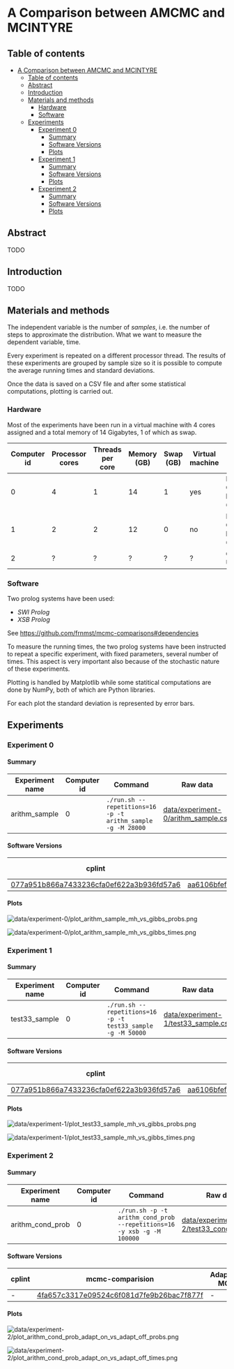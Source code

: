 # A Comparison between AMCMC and MCINTYRE

## Table of contents

[](TOC)

- [A Comparison between AMCMC and MCINTYRE](#a-comparison-between-amcmc-and-mcintyre)
  - [Table of contents](#table-of-contents)
  - [Abstract](#abstract)
  - [Introduction](#introduction)
  - [Materials and methods](#materials-and-methods)
    - [Hardware](#hardware)
    - [Software](#software)
  - [Experiments](#experiments)
    - [Experiment 0](#experiment-0)
      - [Summary](#summary)
      - [Software Versions](#software-versions)
      - [Plots](#plots)
    - [Experiment 1](#experiment-1)
      - [Summary](#summary-1)
      - [Software Versions](#software-versions-1)
      - [Plots](#plots-1)
    - [Experiment 2](#experiment-2)
      - [Summary](#summary-2)
      - [Software Versions](#software-versions-2)
      - [Plots](#plots-2)

[](TOC)

## Abstract

TODO

## Introduction

TODO

## Materials and methods

The independent variable is the number of *samples*, i.e. the number of steps 
to approximate the distribution. What we want to measure the dependent 
variable, time.

Every experiment is repeated on a different processor thread. The results of 
these experiments are grouped by sample size so it is possible to compute the 
average running times and standard deviations.

Once the data is saved on a CSV file and after some statistical 
computations, plotting is carried out.

### Hardware

Most of the experiments have been run in a virtual machine with 4 cores 
assigned and a total memory of 14 Gigabytes, 1 of which as swap.

| Computer id | Processor cores | Threads per core | Memory (GB) | Swap (GB) | Virtual machine | OS | comment |
|-------------|-----------------|------------------|-------------|-----------|-----------------|----|---------|
| 0 | 4 | 1 | 14  | 1 | yes | Parabola GNU/Linux-libre x86-64 | |
| 1 | 2 | 2 | 12 | 0 | no | Parabola GNU/Linux-libre x86-64 | |
| 2 | ? | ? | ? | ? | ? | COKA UNIFE | ? | ? |

### Software

Two prolog systems have been used:
- *SWI Prolog*
- *XSB Prolog*

See https://github.com/frnmst/mcmc-comparisons#dependencies

To measure the running times, the two prolog systems have been instructed to 
repeat a specific experiment, with fixed parameters, several number of times. 
This aspect is very important also because of the stochastic nature of these 
experiments. 

Plotting is handled by Matplotlib while some statitical computations are done 
by NumPy, both of which are Python libraries.

For each plot the standard deviation is represented by error bars.

## Experiments

### Experiment 0

#### Summary

| Experiment name | Computer id | Command | Raw data |
|-----------------|-------------|---------|----------|
| arithm_sample   | 0           | `./run.sh --repetitions=16 -p -t arithm_sample -g -M 28000` | [data/experiment-0/arithm_sample.csv](data/experiment-0/arithm_sample.csv) |

#### Software Versions

| cplint | mcmc-comparision | Adapative-MCMC | SWI Prolog | XSB Prolog |
|--------|------------------|----------------|------------|------------|
| [077a951b866a7433236cfa0ef622a3b936fd57a6](https://github.com/friguzzi/cplint/tree/077a951b866a7433236cfa0ef622a3b936fd57a6) | [aa6106bfefab31aced4e7962c2d4863ea3d0e19f](https://github.com/frnmst/mcmc-comparisons/tree/aa6106bfefab31aced4e7962c2d4863ea3d0e19f) | - | `7.7.19` | - |

#### Plots

![data/experiment-0/plot_arithm_sample_mh_vs_gibbs_probs.png](data/experiment-0/plot_arithm_sample_mh_vs_gibbs_probs.png)

![data/experiment-0/plot_arithm_sample_mh_vs_gibbs_times.png](data/experiment-0/plot_arithm_sample_mh_vs_gibbs_times.png)

### Experiment 1

#### Summary

| Experiment name | Computer id | Command | Raw data |
|-----------------|-------------|---------|----------|
| test33_sample   | 0           | `./run.sh --repetitions=16 -p -t test33_sample -g -M 50000` | [data/experiment-1/test33_sample.csv](data/experiment-1/test33_sample.csv) |

#### Software Versions

| cplint | mcmc-comparision | Adapative-MCMC | SWI Prolog | XSB Prolog |
|--------|------------------|----------------|------------|------------|
| [077a951b866a7433236cfa0ef622a3b936fd57a6](https://github.com/friguzzi/cplint/tree/077a951b866a7433236cfa0ef622a3b936fd57a6) | [aa6106bfefab31aced4e7962c2d4863ea3d0e19f](https://github.com/frnmst/mcmc-comparisons/tree/aa6106bfefab31aced4e7962c2d4863ea3d0e19f) | - | `7.7.19` | - |

#### Plots

![data/experiment-1/plot_test33_sample_mh_vs_gibbs_probs.png](data/experiment-1/plot_test33_sample_mh_vs_gibbs_probs.png)

![data/experiment-1/plot_test33_sample_mh_vs_gibbs_times.png](data/experiment-1/plot_test33_sample_mh_vs_gibbs_times.png)

### Experiment 2

#### Summary

| Experiment name | Computer id | Command | Raw data |
|-----------------|-------------|---------|----------|
| arithm_cond_prob   | 0           | `./run.sh -p -t arithm_cond_prob --repetitions=16 -y xsb -g -M 100000` | [data/experiment-2/test33_cond_prob.csv](data/experiment-1/test33_cond_prob.csv) |

#### Software Versions

| cplint | mcmc-comparision | Adapative-MCMC | SWI Prolog | XSB Prolog |
|--------|------------------|----------------|------------|------------|
| - | [4fa657c3317e09524c6f081d7fe9b26bac7f877f](https://github.com/frnmst/mcmc-comparisons/tree/4fa657c3317e09524c6f081d7fe9b26bac7f877f) | - | - | `3.8.0` |

#### Plots

![data/experiment-2/plot_arithm_cond_prob_adapt_on_vs_adapt_off_probs.png](data/experiment-2/plot_arithm_cond_prob_adapt_on_vs_adapt_off_probs.png)

![data/experiment-2/plot_arithm_cond_prob_adapt_on_vs_adapt_off_times.png](data/experiment-2/plot_arithm_cond_prob_adapt_on_vs_adapt_off_times.png)
